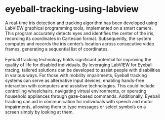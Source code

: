 # eyeball-tracking-using-labview
A real-time iris detection and tracking algorithm has been developed using LabVIEW graphical programming tools, implemented on a smart camera. This program accurately detects eyes and identifies the center of the iris, recording its coordinates in Cartesian format. Subsequently, the system computes and records the iris center’s location across consecutive video frames, generating a sequential list of coordinates. <br />
<br />
Eyeball tracking technology holds significant potential for improving the quality of life for disabled individuals. By leveraging LabVIEW for Eyeball tracing, tailored solutions can be developed to assist people with disabilities in various ways. For those with mobility impairments, Eyeball tracking systems can serve as alternative input devices, enabling hands-free interaction with computers and assistive technologies. This could include controlling wheelchairs, navigating virtual environments, or operating household appliances through gaze-based commands. Additionally, Eyeball tracking can aid in communication for individuals with speech and motor impairments, allowing them to type messages or select symbols on a screen simply by looking at them.
